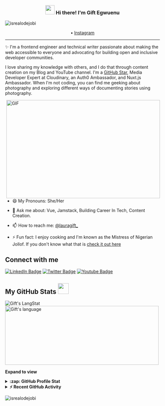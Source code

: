 <!-- Heading -->
<h3 align="center"><img src = "https://raw.githubusercontent.com/MartinHeinz/MartinHeinz/master/wave.gif" width = 30px> Hi there! I'm Gift Egwuenu</h3>

<!-- Profile Views -->

<p align="left"> <img src="https://komarev.com/ghpvc/?username=JuanLeon123&label=Profile%20views&color=0e75b6&style=flat" alt="isrealodejobi" />
</p>

<p align="center">
  <!-- <a href="https://www.juanleon.dev">Website</a> --> •
  <a href="https://www.instagram.com/juandiego.ledo/">Instagram</a>
</p>

 <!-- About section -->

---
✨ I'm a frontend engineer and technical writer passionate about making the web accessible to everyone and advocating for building open and inclusive developer communities. 

I love sharing my knowledge with others, and I do that through content creation on my Blog and YouTube channel. I'm a [GitHub Star](https://stars.github.com/profiles/lauragift21/), Media Developer Expert at Cloudinary, an Auth0 Ambassador, and Nuxt.js Ambassador. When I'm not coding, you can find me geeking about photography and exploring different ways of documenting stories using photography.


<!-- code gif-->
<img align="right" alt="GIF" src="./code.gif" width="500" height="320" />

- 😄 My Pronouns: She/Her   

- 💬 Ask me about: Vue, Jamstack, Building Career In Tech, Content Creation.

- 📫 How to reach me: [@lauragift_](https://twitter.com/lauragift_)

- ⚡ Fun fact: I enjoy cooking and I'm known as the Mistress of Nigerian Jollof. If you don't know what that is [check it out here](https://www.youtube.com/watch?v=kQs5lX91h98)

<!-- About section: END -->


<!-- Conecct section -->

<h2>Connect with me </h3>
    <p>
        <a href="https://linkedin.com/in/egwuenugift"><img src="https://img.shields.io/badge/-Gift%20Egwuenu%20-blue?style=plastic&amp;labelColor=blue&amp;logo=LinkedIn&amp;link=https://linkedin.com/in/egwuenugift" alt="LinkedIn Badge"></a> 
       <a href="https://twitter.com/@lauragift_
/"><img src="https://img.shields.io/badge/-Gift Egwuenu-informational?style=plastic&amp;labelColor=informational&amp;logo=Twitter&amp;link=https://twitter.com/Dev_180Memes" alt="Twitter Badge"></a>
<a href="https://www.youtube.com/c/EgwuenuGift"><img src="https://img.shields.io/badge/-Gift Egwuenu-informational?style=plastic&amp;labelColor=informational&amp;logo=YouTube&amp;link=https://twitter.com/Dev_180Memes" alt="Youtube Badge"></a>
   </p>

 <!-- Conecct section: END -->
 
  <!-- GitHub section -->

 ##  My GitHub Stats <img src = "https://i.pinimg.com/originals/65/c4/f4/65c4f452571be1261e9c623f7da488ac.gif" width = 35px> 
 
 <div>
   <img align="center" src="https://github-readme-streak-stats.herokuapp.com/?user=JuanLeon123" alt="Gift's LangStat" />
  <img align="center" src="https://github-readme-stats.vercel.app/api/top-langs/?username=JuanLeon123" alt="Gift's language" height="192px"  width="500px"/>
</div>

**Expand to view**
<details>
  <summary><b>:zap: GitHub Profile Stat</b></summary>
  <img src="https://github-readme-stats.anuraghazra1.vercel.app/api?username=JuanLeon123&show_icons=true" />
</details>
<details>
  <summary><b>⚡ Recent GitHub Activity</b></summary>
  <br/>
   <a href="https://github.com/lauragift21/"><img alt="Gift' Activity Graph" src="https://activity-graph.herokuapp.com/graph?username=JuanLeon123&custom_title=Gift's%20Contribution%20Graph&theme=react-dark" /></a>
  <br/>
</details>

<!-- GitHub section: END -->

<!-- Profile Views -->

<p align="left"> <img src="https://komarev.com/ghpvc/?username=JuanLeon123&label=Profile%20views&color=0e75b6&style=flat" alt="isrealodejobi" />
</p>

<!-- THE END -->


<!--
**JuanLeon123/JuanLeon123** is a ✨ _special_ ✨ repository because its `README.md` (this file) appears on your GitHub profile.

Here are some ideas to get you started:

- 🔭 I’m currently working on ...
- 🌱 I’m currently learning ...
- 👯 I’m looking to collaborate on ...
- 🤔 I’m looking for help with ...
- 💬 Ask me about ...
- 📫 How to reach me: ...
- 😄 Pronouns: ...
- ⚡ Fun fact: ...
-->
